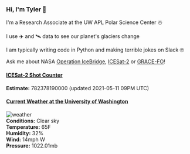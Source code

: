 ### Hi, I'm Tyler :wave:

I'm a Research Associate at the UW APL Polar Science Center :snowman_with_snow:

I use :airplane: and :artificial_satellite: data to see our planet's glaciers change

I am typically writing code in Python and making terrible jokes on Slack :roll_eyes:

Ask me about NASA [Operation IceBridge](https://icebridge.gsfc.nasa.gov/), [ICESat-2](https://icesat-2.gsfc.nasa.gov/) or [GRACE-FO](https://www.nasa.gov/missions/grace-fo)!

#### [ICESat-2 Shot Counter](https://i.imgur.com/XAlIAMV.jpg)
**Estimate:** 782378190000 (updated 2021-05-11 09PM UTC)  

#### [Current Weather at the University of Washington](https://www.washington.edu/cambots/camera1_l.jpg)
![weather](http://openweathermap.org/img/wn/01d@2x.png)  
**Conditions:** Clear sky  
**Temperature:** 65F  
**Humidity:** 32%  
**Wind:** 14mph W  
**Pressure:** 1022.01mb  
